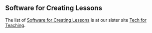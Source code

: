 ## Software for Creating Lessons

The list of [Software for Creating Lessons](https://tech-for-teaching.nuhub.net/software/)
is at our sister site [Tech for Teaching](https://tech-for-teaching.nuhub.net).
